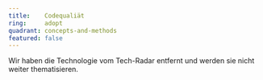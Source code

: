 ```yaml
---
title:    Codequaliät  
ring:     adopt  
quadrant: concepts-and-methods
featured: false
---
```


Wir haben die Technologie vom Tech-Radar entfernt und werden sie nicht weiter thematisieren.
